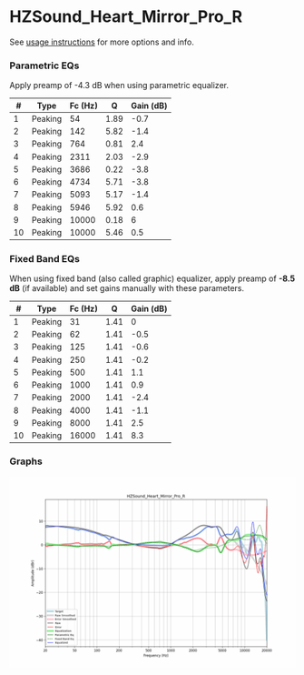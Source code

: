# HZSound_Heart_Mirror_Pro_R
See [usage instructions](https://github.com/jaakkopasanen/AutoEq#usage) for more options and info.

### Parametric EQs
Apply preamp of -4.3 dB when using parametric equalizer.

|   # | Type    |   Fc (Hz) |    Q |   Gain (dB) |
|-----|---------|-----------|------|-------------|
|   1 | Peaking |        54 | 1.89 |        -0.7 |
|   2 | Peaking |       142 | 5.82 |        -1.4 |
|   3 | Peaking |       764 | 0.81 |         2.4 |
|   4 | Peaking |      2311 | 2.03 |        -2.9 |
|   5 | Peaking |      3686 | 0.22 |        -3.8 |
|   6 | Peaking |      4734 | 5.71 |        -3.8 |
|   7 | Peaking |      5093 | 5.17 |        -1.4 |
|   8 | Peaking |      5946 | 5.92 |         0.6 |
|   9 | Peaking |     10000 | 0.18 |         6   |
|  10 | Peaking |     10000 | 5.46 |         0.5 |

### Fixed Band EQs
When using fixed band (also called graphic) equalizer, apply preamp of **-8.5 dB** (if available) and set gains manually with these parameters.

|   # | Type    |   Fc (Hz) |    Q |   Gain (dB) |
|-----|---------|-----------|------|-------------|
|   1 | Peaking |        31 | 1.41 |         0   |
|   2 | Peaking |        62 | 1.41 |        -0.5 |
|   3 | Peaking |       125 | 1.41 |        -0.6 |
|   4 | Peaking |       250 | 1.41 |        -0.2 |
|   5 | Peaking |       500 | 1.41 |         1.1 |
|   6 | Peaking |      1000 | 1.41 |         0.9 |
|   7 | Peaking |      2000 | 1.41 |        -2.4 |
|   8 | Peaking |      4000 | 1.41 |        -1.1 |
|   9 | Peaking |      8000 | 1.41 |         2.5 |
|  10 | Peaking |     16000 | 1.41 |         8.3 |

### Graphs
![](./HZSound_Heart_Mirror_Pro_R.png)
